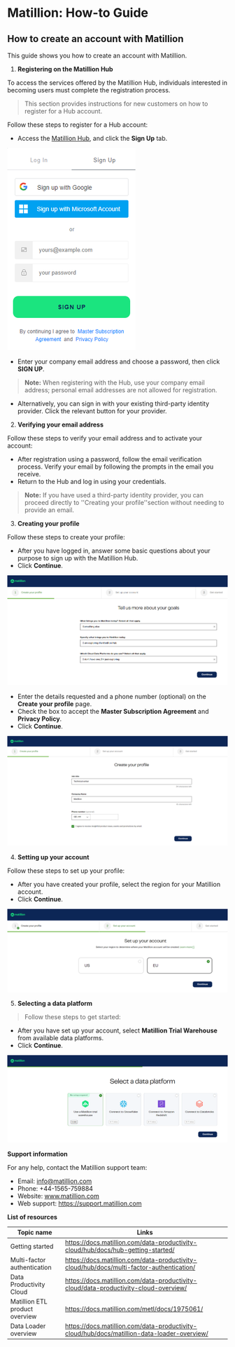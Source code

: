 # Matillion: How-to Guide

## How to create an account with Matillion

This guide shows you how to create an account with Matillion.

1. **Registering on the Matillion Hub**
   
To access the services offered by the Matillion Hub, individuals interested in becoming users must complete the registration process.
> This section provides instructions for new customers on how to register for a Hub account.

Follow these steps to register for a Hub account:

-   Access the [Matillion Hub](https://hub.matillion.com), and click the **Sign Up** tab.
  
<kbd>![](./images/media/image1.png)</kbd>

-   Enter your company email address and choose a password, then click **SIGN UP**.
> **Note:** When registering with the Hub, use your company email address; personal email addresses are not allowed for registration.
-   Alternatively, you can sign in with your existing third-party identity provider. Click the relevant button for your provider.

2. **Verifying your email address**
  
Follow these steps to verify your email address and to activate your account:

-   After registration using a password, follow the email verification process. Verify your email by following the prompts in the email you receive.
-   Return to the Hub and log in using your credentials.

> **Note:** If you have used a third-party identity provider, you can proceed directly to ''Creating your profile''section without needing to provide an email.

3. **Creating your profile**

Follow these steps to create your profile:
-   After you have logged in, answer some basic questions about your
    purpose to sign up with the Matillion Hub.
-   Click **Continue**.
  
<kbd>![](./images/media/image2.png)</kbd>
-   Enter the details requested and a phone number (optional) on the
    **Create your profile** page.
-   Check the box to accept the **Master Subscription Agreement** and **Privacy Policy**.
-   Click **Continue**.

<kbd>![](./images/media/image3.png)</kbd>

4. **Setting up your account**

Follow these steps to set up your profile:

-   After you have created your profile, select the region for your Matillion account.
-   Click **Continue**.
  
<kbd>![](./images/media/image4.png)</kbd>

5. **Selecting a data platform**
> Follow these steps to get started:
-   After you have set up your account, select **Matillion Trial Warehouse** from available data platforms.
-   Click **Continue**.

<kbd>![](./images/media/image5.png)</kbd>

**Support information**

For any help, contact the Matillion support team:
- Email: info@matillion.com
- Phone: +44-1565-759884
- Website: www.matillion.com
- Web support: https://support.matillion.com

**List of resources**

| Topic name | Links |
| ------ | ------ |
| Getting started | <https://docs.matillion.com/data-productivity-cloud/hub/docs/hub-getting-started/> |
| Multi-factor authentication| <https://docs.matillion.com/data-productivity-cloud/hub/docs/multi-factor-authentication/> |
| Data Productivity Cloud | <https://docs.matillion.com/data-productivity-cloud/data-productivity-cloud-overview/> |
| Matillion ETL product overview | <https://docs.matillion.com/metl/docs/1975061/> |
| Data Loader overview | <https://docs.matillion.com/data-productivity-cloud/hub/docs/matillion-data-loader-overview/> |
